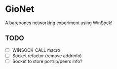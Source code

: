 ﻿# GioNet
A barebones networking experiment using WinSock!

## TODO
- [ ] WINSOCK_CALL macro
- [ ] Socket refactor (remove addrinfo)
- [ ] Socket to store port/ip/peers info?